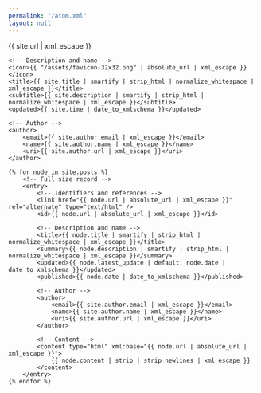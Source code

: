 ```yaml
---
permalink: "/atom.xml"
layout: null
---
```


<?xml version="1.0" encoding="utf-8"?>

<feed xmlns="http://www.w3.org/2005/Atom">
    <!-- Identifiers and references -->
    <link href="{{ site.rss | absolute_url | xml_escape }}" rel="self" type="application/atom+xml" />
    <link href="{{ site.url | xml_escape }}" rel="alternate" type="text/html" />
    <id>{{ site.url | xml_escape }}</id>

    <!-- Description and name -->
    <icon>{{ "/assets/favicon-32x32.png" | absolute_url | xml_escape }}</icon>
    <title>{{ site.title | smartify | strip_html | normalize_whitespace | xml_escape }}</title>
    <subtitle>{{ site.description | smartify | strip_html | normalize_whitespace | xml_escape }}</subtitle>
    <updated>{{ site.time | date_to_xmlschema }}</updated>

    <!-- Author -->
    <author>
        <email>{{ site.author.email | xml_escape }}</email>
        <name>{{ site.author.name | xml_escape }}</name>
        <uri>{{ site.author.url | xml_escape }}</uri>
    </author>

    {% for node in site.posts %}
        <!-- Full size record -->
        <entry>
            <!-- Identifiers and references -->
            <link href="{{ node.url | absolute_url | xml_escape }}" rel="alternate" type="text/html" />
            <id>{{ node.url | absolute_url | xml_escape }}</id>

            <!-- Description and name -->
            <title>{{ node.title | smartify | strip_html | normalize_whitespace | xml_escape }}</title>
            <summary>{{ node.description | smartify | strip_html | normalize_whitespace | xml_escape }}</summary>
            <updated>{{ node.latest_update | default: node.date | date_to_xmlschema }}</updated>
            <published>{{ node.date | date_to_xmlschema }}</published>

            <!-- Author -->
            <author>
                <email>{{ site.author.email | xml_escape }}</email>
                <name>{{ site.author.name | xml_escape }}</name>
                <uri>{{ site.author.url | xml_escape }}</uri>
            </author>

            <!-- Content -->
            <content type="html" xml:base="{{ node.url | absolute_url | xml_escape }}">
                {{ node.content | strip | strip_newlines | xml_escape }}
            </content>
        </entry>
    {% endfor %}
</feed>

